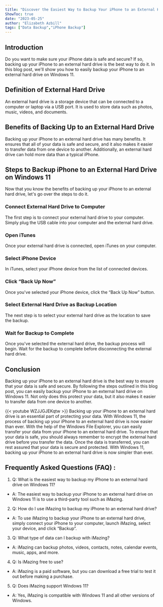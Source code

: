 ```yaml
---
title: "Discover the Easiest Way to Backup Your iPhone to an External Hard Drive on Windows 11!"
ShowToc: true 
date: "2023-05-25"
author: "Elizabeth Azbill" 
tags: ["Data Backup","iPhone Backup"]
---
```

## Introduction 
Do you want to make sure your iPhone data is safe and secure? If so, backing up your iPhone to an external hard drive is the best way to do it. In this blog post, we'll show you how to easily backup your iPhone to an external hard drive on Windows 11. 

## Definition of External Hard Drive
An external hard drive is a storage device that can be connected to a computer or laptop via a USB port. It is used to store data such as photos, music, videos, and documents.

## Benefits of Backing Up to an External Hard Drive
Backing up your iPhone to an external hard drive has many benefits. It ensures that all of your data is safe and secure, and it also makes it easier to transfer data from one device to another. Additionally, an external hard drive can hold more data than a typical iPhone. 

## Steps to Backup iPhone to an External Hard Drive on Windows 11
Now that you know the benefits of backing up your iPhone to an external hard drive, let's go over the steps to do it. 

### Connect External Hard Drive to Computer
The first step is to connect your external hard drive to your computer. Simply plug the USB cable into your computer and the external hard drive. 

### Open iTunes
Once your external hard drive is connected, open iTunes on your computer. 

### Select iPhone Device
In iTunes, select your iPhone device from the list of connected devices. 

### Click “Back Up Now”
Once you've selected your iPhone device, click the “Back Up Now” button. 

### Select External Hard Drive as Backup Location
The next step is to select your external hard drive as the location to save the backup. 

### Wait for Backup to Complete
Once you've selected the external hard drive, the backup process will begin. Wait for the backup to complete before disconnecting the external hard drive. 

## Conclusion
Backing up your iPhone to an external hard drive is the best way to ensure that your data is safe and secure. By following the steps outlined in this blog post, you can easily backup your iPhone to an external hard drive on Windows 11. Not only does this protect your data, but it also makes it easier to transfer data from one device to another.

{{< youtube WZJJGJEKqtw >}} 
Backing up your iPhone to an external hard drive is an essential part of protecting your data. With Windows 11, the process of backing up your iPhone to an external hard drive is now easier than ever. With the help of the Windows File Explorer, you can easily transfer your data from your iPhone to an external hard drive. To ensure that your data is safe, you should always remember to encrypt the external hard drive before you transfer the data. Once the data is transferred, you can rest assured that your data is secure and protected. With Windows 11, backing up your iPhone to an external hard drive is now simpler than ever.

## Frequently Asked Questions (FAQ) :
1. Q: What is the easiest way to backup my iPhone to an external hard drive on Windows 11?
- A: The easiest way to backup your iPhone to an external hard drive on Windows 11 is to use a third-party tool such as iMazing.

2. Q: How do I use iMazing to backup my iPhone to an external hard drive?
- A: To use iMazing to backup your iPhone to an external hard drive, simply connect your iPhone to your computer, launch iMazing, select your device, and click “Backup”.

3. Q: What type of data can I backup with iMazing?
- A: iMazing can backup photos, videos, contacts, notes, calendar events, music, apps, and more.

4. Q: Is iMazing free to use?
- A: iMazing is a paid software, but you can download a free trial to test it out before making a purchase.

5. Q: Does iMazing support Windows 11?
- A: Yes, iMazing is compatible with Windows 11 and all other versions of Windows.


